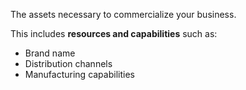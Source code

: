 The assets necessary to commercialize your business.

This includes **resources and capabilities** such as:
- Brand name
- Distribution channels
- Manufacturing capabilities